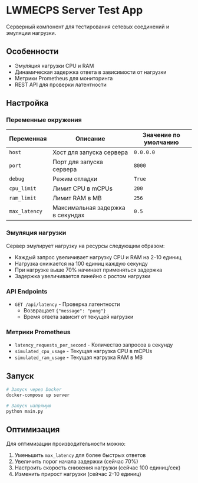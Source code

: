 # LWMECPS Server Test App

Серверный компонент для тестирования сетевых соединений и эмуляции нагрузки.

## Особенности

- Эмуляция нагрузки CPU и RAM
- Динамическая задержка ответа в зависимости от нагрузки
- Метрики Prometheus для мониторинга
- REST API для проверки латентности

## Настройка

### Переменные окружения

| Переменная | Описание | Значение по умолчанию |
|------------|----------|----------------------|
| `host` | Хост для запуска сервера | `0.0.0.0` |
| `port` | Порт для запуска сервера | `8000` |
| `debug` | Режим отладки | `True` |
| `cpu_limit` | Лимит CPU в mCPUs | `200` |
| `ram_limit` | Лимит RAM в MB | `256` |
| `max_latency` | Максимальная задержка в секундах | `0.5` |

### Эмуляция нагрузки

Сервер эмулирует нагрузку на ресурсы следующим образом:
- Каждый запрос увеличивает нагрузку CPU и RAM на 2-10 единиц
- Нагрузка снижается на 100 единиц каждую секунду
- При нагрузке выше 70% начинает применяться задержка
- Задержка увеличивается линейно с ростом нагрузки

### API Endpoints

- `GET /api/latency` - Проверка латентности
  - Возвращает `{"message": "pong"}`
  - Время ответа зависит от текущей нагрузки

### Метрики Prometheus

- `latency_requests_per_second` - Количество запросов в секунду
- `simulated_cpu_usage` - Текущая нагрузка CPU в mCPUs
- `simulated_ram_usage` - Текущая нагрузка RAM в MB

## Запуск

```bash
# Запуск через Docker
docker-compose up server

# Запуск напрямую
python main.py
```

## Оптимизация

Для оптимизации производительности можно:
1. Уменьшить `max_latency` для более быстрых ответов
2. Увеличить порог начала задержки (сейчас 70%)
3. Настроить скорость снижения нагрузки (сейчас 100 единиц/сек)
4. Изменить прирост нагрузки (сейчас 2-10 единиц) 